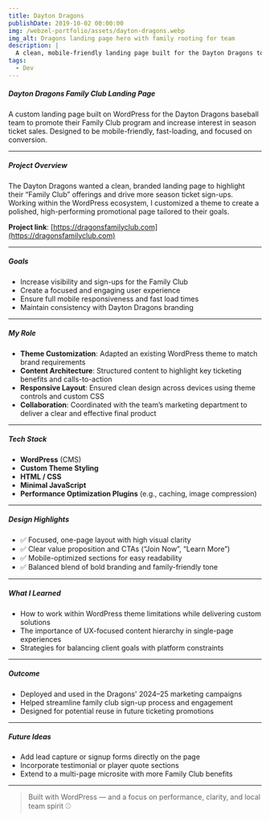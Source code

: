 ```yaml
---
title: Dayton Dragons
publishDate: 2019-10-02 00:00:00
img: /webzel-portfolio/assets/dayton-dragons.webp
img_alt: Dragons landing page hero with family rooting for team
description: |
  A clean, mobile-friendly landing page built for the Dayton Dragons to drive season ticket interest and family engagement. Designed with performance, clarity, and conversion in mind.
tags:
  - Dev
---
```


##### Dayton Dragons Family Club Landing Page

A custom landing page built on WordPress for the Dayton Dragons baseball team to promote their Family Club program and increase interest in season ticket sales. Designed to be mobile-friendly, fast-loading, and focused on conversion.

---

##### Project Overview

The Dayton Dragons wanted a clean, branded landing page to highlight their “Family Club” offerings and drive more season ticket sign-ups. Working within the WordPress ecosystem, I customized a theme to create a polished, high-performing promotional page tailored to their goals.

**Project link**: [https://dragonsfamilyclub.com](https://dragonsfamilyclub.com)

---

##### Goals

- Increase visibility and sign-ups for the Family Club
- Create a focused and engaging user experience
- Ensure full mobile responsiveness and fast load times
- Maintain consistency with Dayton Dragons branding

---

##### My Role

- **Theme Customization**: Adapted an existing WordPress theme to match brand requirements
- **Content Architecture**: Structured content to highlight key ticketing benefits and calls-to-action
- **Responsive Layout**: Ensured clean design across devices using theme controls and custom CSS
- **Collaboration**: Coordinated with the team’s marketing department to deliver a clear and effective final product

---

##### Tech Stack

- **WordPress** (CMS)
- **Custom Theme Styling**
- **HTML / CSS**
- **Minimal JavaScript**
- **Performance Optimization Plugins** (e.g., caching, image compression)

---

##### Design Highlights

- ✅ Focused, one-page layout with high visual clarity
- ✅ Clear value proposition and CTAs (“Join Now”, “Learn More”)
- ✅ Mobile-optimized sections for easy readability
- ✅ Balanced blend of bold branding and family-friendly tone

---

##### What I Learned

- How to work within WordPress theme limitations while delivering custom solutions
- The importance of UX-focused content hierarchy in single-page experiences
- Strategies for balancing client goals with platform constraints

---

##### Outcome

- Deployed and used in the Dragons' 2024–25 marketing campaigns
- Helped streamline family club sign-up process and engagement
- Designed for potential reuse in future ticketing promotions

---

##### Future Ideas

- Add lead capture or signup forms directly on the page
- Incorporate testimonial or player quote sections
- Extend to a multi-page microsite with more Family Club benefits

---

> Built with WordPress — and a focus on performance, clarity, and local team spirit ⚾
